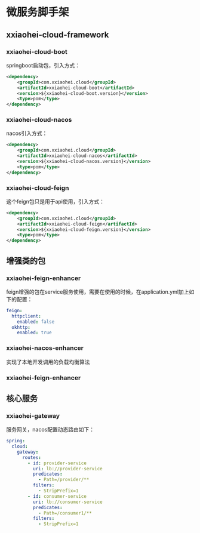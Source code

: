 # 微服务脚手架

## xxiaohei-cloud-framework

### xxiaohei-cloud-boot

springboot启动包，引入方式：

```xml
<dependency>
    <groupId>com.xxiaohei.cloud</groupId>
    <artifactId>xxiaohei-cloud-boot</artifactId>
    <version>${xxiaohei-cloud-boot.version}</version>
    <type>pom</type>
</dependency>
```

### xxiaohei-cloud-nacos

nacos引入方式：

```xml
<dependency>
    <groupId>com.xxiaohei.cloud</groupId>
    <artifactId>xxiaohei-cloud-nacos</artifactId>
    <version>${xxiaohei-cloud-nacos.version}</version>
    <type>pom</type>
</dependency>
```

### xxiaohei-cloud-feign

这个feign包只是用于api使用，引入方式：

```xml
<dependency>
    <groupId>com.xxiaohei.cloud</groupId>
    <artifactId>xxiaohei-cloud-feign</artifactId>
    <version>${xxiaohei-cloud-feign.version}</version>
    <type>pom</type>
</dependency>
```


## 增强类的包

### xxiaohei-feign-enhancer

feign增强的包在service服务使用，需要在使用的时候，在application.yml加上如下的配置：

```yaml
feign:
  httpclient:
    enabled: false
  okhttp:
    enabled: true
```


### xxiaohei-nacos-enhancer

实现了本地开发调用的负载均衡算法


### xxiaohei-feign-enhancer

## 核心服务

### xxiaohei-gateway

服务网关，nacos配置动态路由如下：
```yaml
spring:
  cloud:
    gateway:
      routes:
        - id: provider-service
          uri: lb://provider-service
          predicates:
            - Path=/provider/**
          filters:
            - StripPrefix=1
        - id: consumer-service
          uri: lb://consumer-service
          predicates:
            - Path=/consumer1/**
          filters:
            - StripPrefix=1
```